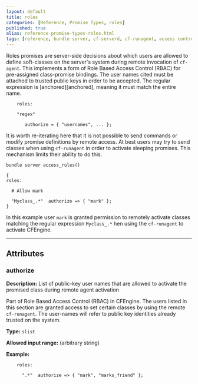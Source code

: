 ```yaml
---
layout: default
title: roles
categories: [Reference, Promise Types, roles]
published: true
alias: reference-promise-types-roles.html
tags: [reference, bundle server, cf-serverd, cf-runagent, access control, users, roles, server, promise types]
---
```


Roles promises are server-side decisions about which users are allowed
to define soft-classes on the server's system during remote invocation
of `cf-agent`. This implements a form of Role Based Access Control
(RBAC) for pre-assigned class-promise bindings. The user names cited
must be attached to trusted public keys in order to be accepted. The
regular expression is [anchored][anchored], meaning it must match the entire name.

```cf3
    roles:

    "regex"

       authorize = { "usernames", ... };
```

It is worth re-iterating here that it is not possible to send commands or modify promise definitions by remote access. At best users may try to
send classes when using `cf-runagent` in order to activate sleeping
promises. This mechanism limits their ability to do this.  

```cf3
bundle server access_rules()

{
roles:

  # Allow mark

  "Myclass_.*"  authorize => { "mark" };
}
```

In this example user `mark` is granted permission to remotely activate
classes matching the regular expression `Myclass_.*` hen using the
`cf-runagent` to activate CFEngine.

****

## Attributes

### authorize

**Description:** List of public-key user names that are allowed to activate
the promised class during remote agent activation

Part of Role Based Access Control (RBAC) in CFEngine. The users listed
in this section are granted access to set certain classes by using the
remote `cf-runagent`. The user-names will refer to public key identities
already trusted on the system.

**Type:** `slist`

**Allowed input range:** (arbitrary string)

**Example:**

```cf3
    roles:

      ".*"  authorize => { "mark", "marks_friend" };
```
